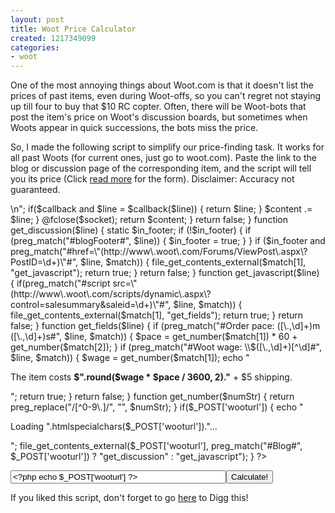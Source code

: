 ```yaml
---
layout: post
title: Woot Price Calculator
created: 1217349099
categories:
- woot
---
```

<p>One of the most annoying things about Woot.com is that it doesn't list the prices of past items, even during Woot-offs, so you can't regret not staying up till four to buy that $10 RC copter. Often, there will be Woot-bots that post the item's price on Woot's discussion boards, but sometimes when Woots appear in quick successions, the bots miss the price.</p>

<p>So, I made the following script to simplify our price-finding task. It works for all past Woots (for current ones, just go to woot.com). Paste the link to the blog or discussion page of the corresponding item, and the script will tell you its price (Click <a href="/woot">read more</a> for the form). Disclaimer: Accuracy not guaranteed.</p>

<?php
function file_get_contents_external($file_url, $callback = false) {
	$url_parts = parse_url($file_url);
	#print " loading ";print_r($url_parts);print "\nCallback = $callback\n";
	if($socket = fsockopen($url_parts['host'], 80)) {
		fwrite($socket, "GET {$url_parts['path']}?{$url_parts['query']} HTTP/1.1\r\n".
						"Host: {$url_parts['host']}\r\n".
						"Accept-Charset: utf-8, *;q=0.1\r\n".
						"\r\n".
						"\r\n");

		// grab the output one line at a time until end is reached
		while (!feof($socket)) {
			$line = fgets($socket);
			
#print "<!-- line = $line -->\n";
			if($callback and $line = $callback($line)) {
				return $line;
			}

			
			$content .= $line;
		}

		@fclose($socket);
		return $content;
	}
	
	return false;
}

function get_discussion($line) {
  static $in_footer;

  if (!$in_footer) {
    if (preg_match("#blogFooter#", $line)) {
      $in_footer = true;
    }
  }
  if ($in_footer and preg_match("#href=\"(http://www\.woot\.com/Forums/ViewPost\.aspx\?PostID=\d+)\"#", $line, $match)) {
    file_get_contents_external($match[1], "get_javascript");
    return true;
  }

  return false;
}

function get_javascript($line) {
	if(preg_match("#script src=\"(http://www\.woot\.com/scripts/dynamic\.aspx\?control=salesummary&saleid=\d+)\"#", $line, $match)) {
		file_get_contents_external($match[1], "get_fields");
		
		return true;
	}
	
	return false;
}

function get_fields($line) {
  if (preg_match("#Order pace: ([\.,\d]+)m ([\.,\d]+)s#", $line, $match)) {
    $pace = get_number($match[1]) * 60 + get_number($match[2]);
  }

  if (preg_match("#Woot wage: \\$([\.,\d]+)[^\d]#", $line, $match)) {
    $wage = get_number($match[1]);
    echo "<p>The item costs <strong>$".round($wage * $pace / 3600, 2)."</strong> + $5 shipping.</p>";
    return true;
  }

  return false;
}

function get_number($numStr) {
	return preg_replace("/[^0-9\.]/", "", $numStr);
}


if($_POST['wooturl']) {
	echo "<p>Loading ".htmlspecialchars($_POST['wooturl'])."...</p>";
	file_get_contents_external($_POST['wooturl'], preg_match("#Blog#", $_POST['wooturl']) ? "get_discussion" : "get_javascript");
}
?>
<!--break-->
<script type="text/javascript"><!--
google_ad_client = "pub-8036490252692174";
/* Woot on Dailycow */
google_ad_slot = "2252848475";
google_ad_width = 468;
google_ad_height = 60;
//-->
</script>
<script type="text/javascript"
src="http://pagead2.googlesyndication.com/pagead/show_ads.js">
</script><form action="woot" method="post"><p><input size="40" type="text" name="wooturl" value="<?php echo $_POST['wooturl'] ?>" /><input type="submit" value="Calculate!" /></p></form>
<p>If you liked this script, don't forget to go <a href="http://digg.com/software/Woot_com_Price_Finder" rel="external">here</a> to Digg this!</p>

